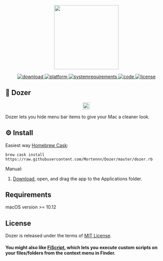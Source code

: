 <p align="center">
	<img width="200" height="200" margin-right="100%" src="https://github.com/Mortennn/Dozer/raw/master/Images/Logo.png">
</p>
<p align="center">
	<a href="https://github.com/Mortennn/Dozer/releases/download/v1.0/Dozer.dmg">
 		<img src="https://img.shields.io/badge/download-v1.0-brightgreen.svg" alt="download">
	</a>
	<a href="https://img.shields.io/badge/platform-macOS-lightgrey.svg">
 		<img src="https://img.shields.io/badge/platform-macOS-lightgrey.svg" alt="platform">
	</a>
	<a href="https://img.shields.io/badge/requirements-macOS Sierra+-ff69b4.svg">
 		<img src="https://img.shields.io/badge/requirements-macOS Sierra+-ff69b4.svg" alt="systemrequirements">
	</a>
	<a href="https://swift.org/">
 		<img src="https://img.shields.io/badge/code-Swift-yellow.svg" alt="code">
	</a>
	<a href="http://opensource.org/licenses/MIT">
 		<img src="https://img.shields.io/badge/license-MIT-blue.svg" alt="license">
	</a>
</p>

## 🚀 Dozer
<p align="center">
	<img height="22" min-width="100" src="https://github.com/Mortennn/Dozer/raw/master/Images/demo.gif" alt="desktop-image">
</p>
<p align="center"></p>
Dozer lets you hide menu bar items to give your Mac a cleaner look.

## ⚙️ Install
Easiest way [Homebrew Cask](https://caskroom.github.io/):

	brew cask install https://raw.githubusercontent.com/Mortennn/Dozer/master/dozer.rb 
Manual:


1. [Download](https://github.com/Mortennn/Dozer/releases/download/v0.7-beta/Dozer.dmg), open, and drag the app to the Applications folder.

## Requirements
macOS version >= 10.12

## License

Dozer is released under the terms of [MIT License](http://opensource.org/licenses/MIT).

#### You might also like [FiScript](https://github.com/Mortennn/FiScript), which lets you execute custom scripts on your files/folders from the context menu in Finder.
